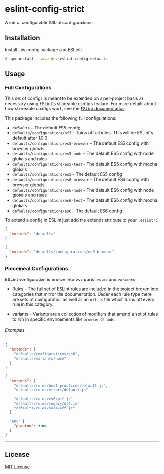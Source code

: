 # eslint-config-strict

A set of configurable ESLint configurations.

## Installation

Install this config package and ESLint:

```bash
$ npm install --save-dev eslint-config-defaults
```

## Usage

### Full Configurations

This set of configs is meant to be extended on a per-project basis as necessary using ESLint's
shareable configs feature. For more details about how shareable configs work, see the
[ESLint documentation](http://eslint.org/docs/developer-guide/shareable-configs).

This package includes the following full configurations:

- `defaults` - The default ES5 config
- `defaults/configurations/off` - Turns off all rules. This will be ESLint's default after 1.0.0
- `defaults/configurations/es5-browser` - The default ES5 config with browser globals
- `defaults/configurations/es5-node` - The default ES5 config with node globals and rules
- `defaults/configurations/es5-test` - The default ES5 config with mocha globals
- `defaults/configurations/es5` - The default ES5 config
- `defaults/configurations/es6-browser` - The default ES6 config with browser globals
- `defaults/configurations/es6-node` - The default ES6 config with node globals and rules
- `defaults/configurations/es6-test` - The default ES6 config with mocha globals
- `defaults/configurations/es6` - The default ES6 config

To extend a config in ESLint just add the extends attribute to your `.eslintrc`

```json
{
  "extends": "defaults"
}
```

```json
{
  "extends": "defaults/configurations/es6-browser"
}
```

### Piecemeal Configurations

ESLint configuration is broken into two parts: `rules` and `variants`

* Rules - The full set of ESLint rules are included in the project broken into categories that
mirror the documentation. Under each rule type there are sets of configuration as well as an
`off.js` file which turns off every rule in this category.

* variants - Variants are a collection of modifiers that amend a set of rules to run in specific
 environments like `browser` or `node`.

###### Examples

```json
{
  "extends": [
    "defaults/configurations/es6",
    "defaults/variants/node"
  ]
}
```

```json
{
  "extends": [
    "defaults/rules/best-practices/default.js",
    "defaults/rules/errors/default.js"

    "defaults/rules/es6/off.js"
    "defaults/rules/legacy/off.js"
    "defaults/rules/node/off.js"
  ]

  "env" {
    "phantom": true
  }
}
```

***

## License

[MIT License](http://opensource.org/licenses/MIT)
